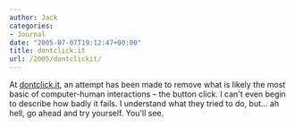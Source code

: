```yaml
---
author: Jack
categories:
- Journal
date: "2005-07-07T19:12:47+00:00"
title: dontclick.it
url: /2005/dontclickit/
---
```


At [dontclick.it][1], an attempt has been made to remove what is likely the most basic of computer-human interactions &#8211; the button click. I can't even begin to describe how badly it fails. I understand what they tried to do, but&#8230; ah hell, go ahead and try yourself. You'll see.

 [1]: http://www.dontclick.it
